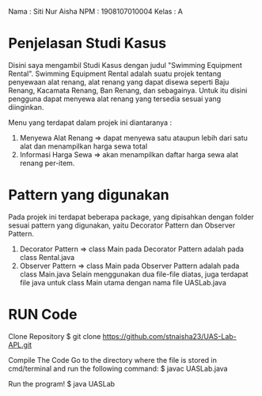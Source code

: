 Nama  : Siti Nur Aisha
NPM   : 1908107010004
Kelas : A

Penjelasan Studi Kasus
======================
Disini saya mengambil Studi Kasus dengan judul "Swimming Equipment Rental".
Swimming Equipment Rental adalah suatu projek tentang penyewaan alat renang, alat renang 
yang dapat disewa seperti Baju Renang, Kacamata Renang, Ban Renang, dan sebagainya. 
Untuk itu disini pengguna dapat menyewa alat renang yang tersedia sesuai yang diinginkan.

Menu yang terdapat dalam projek ini diantaranya :
1. Menyewa Alat Renang => dapat menyewa satu ataupun lebih dari satu alat dan menampilkan harga sewa total
2. Informasi Harga Sewa => akan menampilkan daftar harga sewa alat renang per-item.

Pattern yang digunakan
======================
Pada projek ini terdapat beberapa package, yang dipisahkan dengan folder sesuai pattern yang digunakan, yaitu 
Decorator Pattern dan Observer Pattern.
1. Decorator Pattern => class Main pada Decorator Pattern adalah pada class Rental.java
2. Observer Pattern => class Main pada Observer Pattern adalah pada class Main.java
Selain menggunakan dua file-file diatas, juga terdapat file java untuk class Main utama dengan nama file UASLab.java

RUN Code
========
Clone Repository $ git clone https://github.com/stnaisha23/UAS-Lab-APL.git

Compile The Code Go to the directory where the file is stored in cmd/terminal and run the following command: $ javac UASLab.java

Run the program! $ java UASLab
